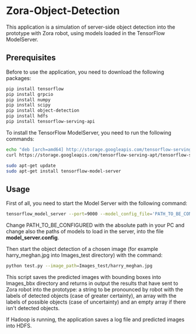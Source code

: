 # Zora-Object-Detection

This application is a simulation of server-side object detection into the prototype with Zora robot, using models loaded in the TensorFlow ModelServer.

## Prerequisites
Before to use the application, you need to download the following packages:
```bash
pip install tensorflow
pip install grpcio
pip install numpy
pip install scipy
pip install object-detection
pip install hdfs
pip install tensorflow-serving-api
```
To install the TensorFlow ModelServer, you need to run the following commands:
```bash
echo "deb [arch=amd64] http://storage.googleapis.com/tensorflow-serving-apt stable tensorflow-model-server tensorflow-model-server-universal" | sudo tee /etc/apt/sources.list.d/tensorflow-serving.list && \
curl https://storage.googleapis.com/tensorflow-serving-apt/tensorflow-serving.release.pub.gpg | sudo apt-key add -

sudo apt-get update
sudo apt-get install tensorflow-model-server
```

## Usage

First of all, you need to start the Model Server with the following command:
```bash
tensorflow_model_server --port=9000 --model_config_file='PATH_TO_BE_CONFIGURED/model_server.config'
```
Change PATH_TO_BE_CONFIGURED with the absolute path in your PC and change also the paths of models to load in the server, into the file **model_server.config**.

Then start the object detection of a chosen image (for example harry_meghan.jpg into Images_test directory) with the command:
```bash
python test.py --image_path=Images_test/harry_meghan.jpg
```
This script saves the predicted images with bounding boxes into Images_bbx directory and returns in output the results that have sent to Zora robot into the prototype: a string to be pronounced by robot with the labels of detected objects (case of greater certainty), an array with the labels of possible objects (case of uncertainty) and an empty array if there isn't detected objects.

If Hadoop is running, the application saves a log file and predicted images into HDFS.
